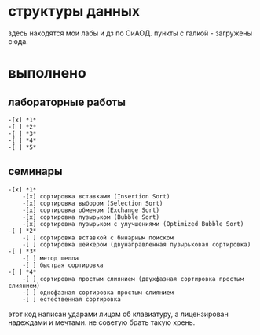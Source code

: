 # структуры данных

здесь находятся мои лабы и дз по СиАОД. пункты с галкой - загружены сюда.

# выполнено
## лабораторные работы
	-[x] *1*
	-[ ] *2*
	-[ ] *3*
	-[ ] *4*
	-[ ] *5*
## семинары
	-[x] *1*
		-[x] сортировка вставками (Insertion Sort)
		-[x] сортировка выбором (Selection Sort)
		-[x] сортировка обменом (Exchange Sort)
		-[x] сортировка пузырьком (Bubble Sort)
		-[x] сортировка пузырьком с улучшениями (Optimized Bubble Sort)
	-[ ] *2*
		-[ ] сортировка вставкой с бинарным поиском
		-[ ] сортировка шейкером (двунаправленная пузырьковая сортировка)
	-[ ] *3*
		-[ ] метод шелла
		-[ ] быстрая сортировка
	-[ ] *4*
		-[ ] сортировка простым слиянием (двухфазная сортировка простым слиянием)
		-[ ] однофазная сортировка простым слиянием
		-[ ] естественная сортировка

этот код написан ударами лицом об клавиатуру, а лицензирован надеждами и мечтами. не советую брать такую хрень.